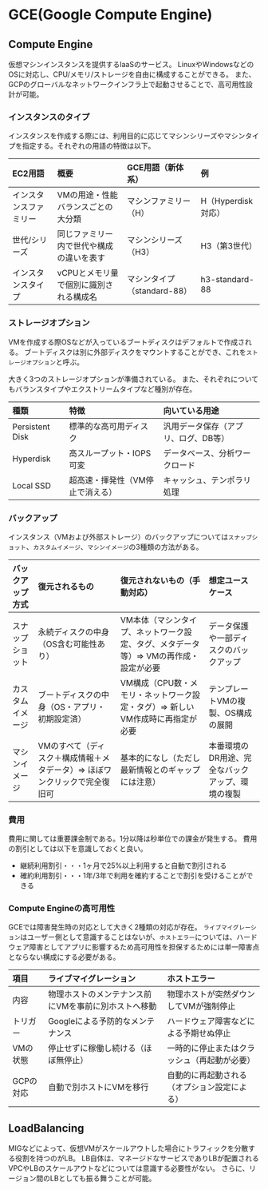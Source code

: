 # GCE(Google Compute Engine)
## Compute Engine
仮想マシンインスタンスを提供するIaaSのサービス。
LinuxやWindowsなどのOSに対応し、CPU/メモリ/ストレージを自由に構成することができる。
また、GCPのグローバルなネットワークインフラ上で起動させることで、高可用性設計が可能。

### インスタンスのタイプ
インスタンスを作成する際には、利用目的に応じてマシンシリーズやマシンタイプを指定する。それぞれの用語の特徴は以下。

|EC2用語|概要|GCE用語（新体系）|例|
|:----|:----|:----|:----|
|インスタンスファミリー|VMの用途・性能バランスごとの大分類|マシンファミリー（H）|H（Hyperdisk対応）|
|世代/シリーズ|同じファミリー内で世代や構成の違いを表す|マシンシリーズ（H3）|H3（第3世代）|
|インスタンスタイプ|vCPUとメモリ量で個別に識別される構成名|マシンタイプ（standard-88）|h3-standard-88|


### ストレージオプション
VMを作成する際OSなどが入っているブートディスクはデフォルトで作成される。
ブートディスクは別に外部ディスクをマウントすることができ、これを`ストレージオプション`と呼ぶ。

大きく3つのストレージオプションが準備されている。
また、それぞれについてもバランスタイプやエクストリームタイプなど種別が存在。

|種類|特徴|向いている用途|
|:----|:----|:----|
|Persistent Disk|標準的な高可用ディスク|汎用データ保存（アプリ、ログ、DB等）|
|Hyperdisk|高スループット・IOPS可変|データベース、分析ワークロード|
|Local SSD|超高速・揮発性（VM停止で消える）|キャッシュ、テンポラリ処理|

### バックアップ
インスタンス（VMおよび外部ストレージ）のバックアップについては`スナップショット`、`カスタムイメージ`、`マシンイメージ`の3種類の方法がある。

|バックアップ方式|復元されるもの|復元されないもの（手動対応）|想定ユースケース|
|:----|:----|:----|:----|
|スナップショット|永続ディスクの中身（OS含む可能性あり）|VM本体（マシンタイプ、ネットワーク設定、タグ、メタデータ等）⇒ VMの再作成・設定が必要|データ保護や一部ディスクのバックアップ|
|カスタムイメージ|ブートディスクの中身（OS・アプリ・初期設定済）|VM構成（CPU数・メモリ・ネットワーク設定・タグ）⇒ 新しいVM作成時に再指定が必要|テンプレートVMの複製、OS構成の展開|
|マシンイメージ|VMのすべて（ディスク＋構成情報＋メタデータ）⇒ ほぼワンクリックで完全復旧可|基本的になし（ただし最新情報とのギャップには注意）|本番環境のDR用途、完全なバックアップ、環境の複製|




### 費用
費用に関しては重要課金制である。1分以降は秒単位での課金が発生する。
費用の割引としては以下を意識しておくと良い。
- 継続利用割引・・・1ヶ月で25%以上利用すると自動で割引される
- 確約利用割引・・・1年/3年で利用を確約することで割引を受けることができる

### Compute Engineの高可用性
GCEでは障害発生時の対応として大きく2種類の対応が存在。
`ライブマイグレーション`はユーザー側として意識することはないが、`ホストエラー`については、ハードウェア障害としてアプリに影響するため高可用性を担保するためには単一障害点とならない構成にする必要がある。

|項目|ライブマイグレーション|ホストエラー|
|:----|:----|:----|
|内容|物理ホストのメンテナンス前にVMを事前に別ホストへ移動|物理ホストが突然ダウンしてVMが強制停止|
|トリガー|Googleによる予防的なメンテナンス|ハードウェア障害などによる予期せぬ停止|
|VMの状態|停止せずに稼働し続ける（ほぼ無停止）|一時的に停止またはクラッシュ（再起動が必要）|
|GCPの対応|自動で別ホストにVMを移行|自動的に再起動される（オプション設定による）|


## LoadBalancing
MIGなどによって、仮想VMがスケールアウトした場合にトラフィックを分散する役割を持つのがLB。
LB自体は、マネージドなサービスでありLBが配置されるVPCやLBのスケールアウトなどについては意識する必要性がない。
さらに、リージョン間のLBとしても振る舞うことが可能。
